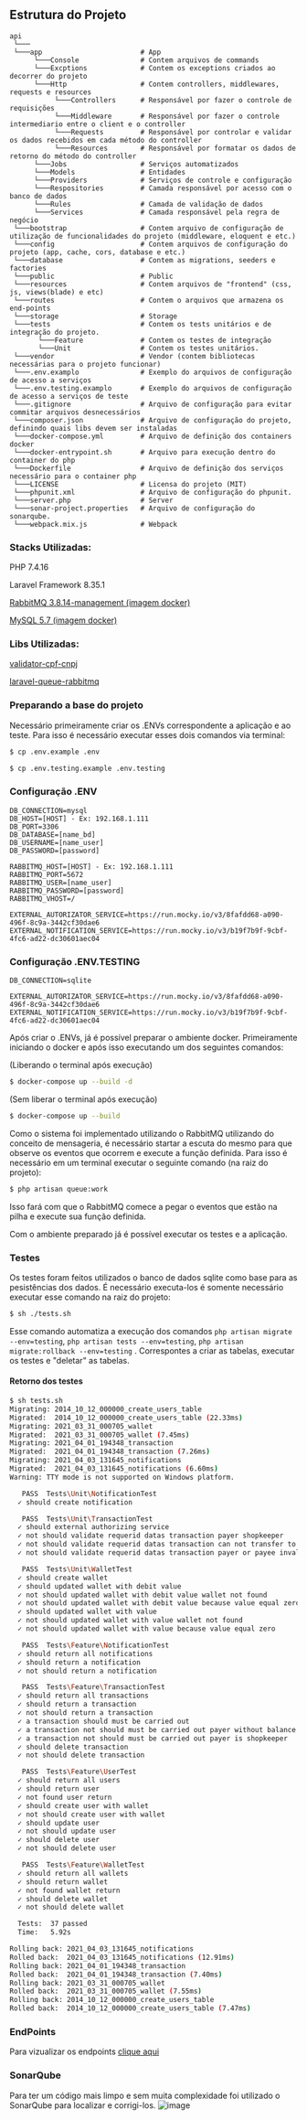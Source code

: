 ## Estrutura do Projeto

```
api
 └───
 └───app                        # App
      └───Console               # Contem arquivos de commands
      └───Excptions             # Contem os exceptions criados ao decorrer do projeto
      └───Http                  # Contem controllers, middlewares, requests e resources
           └───Controllers      # Responsável por fazer o controle de requisições
           └───Middleware       # Responsável por fazer o controle intermediario entre o client e o controller
           └───Requests         # Responsável por controlar e validar os dados recebidos em cada método do controller
           └───Resources        # Responsável por formatar os dados de retorno do método do controller
      └───Jobs                  # Serviços automatizados
      └───Models                # Entidades
      └───Providers             # Serviços de controle e configuração
      └───Respositories         # Camada responsável por acesso com o banco de dados
      └───Rules                 # Camada de validação de dados
      └───Services              # Camada responsável pela regra de negócio
 └───bootstrap                  # Contem arquivo de configuração de utilização de funcionalidades do projeto (middleware, eloquent e etc.)
 └───config                     # Contem arquivos de configuração do projeto (app, cache, cors, database e etc.)
 └───database                   # Contem as migrations, seeders e factories
 └───public                     # Public
 └───resources                  # Contem arquivos de "frontend" (css, js, views(blade) e etc)
 └───routes                     # Contem o arquivos que armazena os end-points
 └───storage                    # Storage
 └───tests                      # Contem os tests unitários e de integração do projeto.
       └───Feature              # Contem os testes de integração
       └───Unit                 # Contem os testes unitários.
 └───vendor                     # Vendor (contem bibliotecas necessárias para o projeto funcionar)
 └───.env.examplo               # Exemplo do arquivos de configuração de acesso a serviços
 └───.env.testing.examplo       # Exemplo do arquivos de configuração de acesso a serviços de teste
 └───.gitignore                 # Arquivo de configuração para evitar commitar arquivos desnecessários
 └───composer.json              # Arquivo de configuração do projeto, definindo quais libs devem ser instaladas
 └───docker-compose.yml         # Arquivo de definição dos containers docker
 └───docker-entrypoint.sh       # Arquivo para execução dentro do container do php
 └───Dockerfile                 # Arquivo de definição dos serviços necessário para o container php
 └───LICENSE                    # Licensa do projeto (MIT)
 └───phpunit.xml                # Arquivo de configuração do phpunit.
 └───server.php                 # Server
 └───sonar-project.properties   # Arquivo de configuração do sonarqube.
 └───webpack.mix.js             # Webpack
```

### Stacks Utilizadas:

PHP 7.4.16

Laravel Framework 8.35.1

[RabbitMQ 3.8.14-management (imagem docker)](https://hub.docker.com/r/amd64/rabbitmq/)

[MySQL 5.7 (imagem docker)](https://hub.docker.com/r/mysql/mysql-server/)

### Libs Utilizadas:

[validator-cpf-cnpj](https://packagist.org/packages/bissolli/validador-cpf-cnpj)

[laravel-queue-rabbitmq](https://github.com/vyuldashev/laravel-queue-rabbitmq)

### Preparando a base do projeto

Necessário primeiramente criar os .ENVs correspondente a aplicação e ao teste. Para isso é necessário executar esses dois comandos via terminal:

```bash
$ cp .env.example .env
```
```bash
$ cp .env.testing.example .env.testing
```

### Configuração .ENV

```
DB_CONNECTION=mysql
DB_HOST=[HOST] - Ex: 192.168.1.111
DB_PORT=3306
DB_DATABASE=[name_bd]
DB_USERNAME=[name_user]
DB_PASSWORD=[password]

RABBITMQ_HOST=[HOST] - Ex: 192.168.1.111
RABBITMQ_PORT=5672
RABBITMQ_USER=[name_user]
RABBITMQ_PASSWORD=[password]
RABBITMQ_VHOST=/

EXTERNAL_AUTORIZATOR_SERVICE=https://run.mocky.io/v3/8fafdd68-a090-496f-8c9a-3442cf30dae6
EXTERNAL_NOTIFICATION_SERVICE=https://run.mocky.io/v3/b19f7b9f-9cbf-4fc6-ad22-dc30601aec04
```

### Configuração .ENV.TESTING

```
DB_CONNECTION=sqlite

EXTERNAL_AUTORIZATOR_SERVICE=https://run.mocky.io/v3/8fafdd68-a090-496f-8c9a-3442cf30dae6
EXTERNAL_NOTIFICATION_SERVICE=https://run.mocky.io/v3/b19f7b9f-9cbf-4fc6-ad22-dc30601aec04
```

Após criar o .ENVs, já é possível preparar o ambiente docker. Primeiramente iniciando o docker e após isso executando um dos seguintes comandos:

(Liberando o terminal após execução)
```bash
$ docker-compose up --build -d
```

(Sem liberar o terminal após execução)
```bash
$ docker-compose up --build
```

Como o sistema foi implementado utilizando o RabbitMQ utilizando do conceito de mensageria, é necessário startar a escuta do mesmo para que observe os eventos que ocorrem e execute a função definida. Para isso é necessário em um terminal executar o seguinte comando (na raiz do projeto):
```bash
$ php artisan queue:work
```
Isso fará com que o RabbitMQ comece a pegar o eventos que estão na pilha e execute sua função definida.

Com o ambiente preparado já é possível executar os testes e a aplicação.

### Testes

Os testes foram feitos utilizados o banco de dados sqlite como base para as pesistências dos dados. É necessário executa-los é somente necessário executar esse comando na raiz do projeto:

```bash
$ sh ./tests.sh
```
Esse comando automatiza a execução dos comandos `php artisan migrate --env=testing`, `php artisan tests --env=testing`, `php artisan migrate:rollback --env=testing`
. Correspontes a criar as tabelas, executar os testes e "deletar" as tabelas.

#### Retorno dos testes
```bash
$ sh tests.sh 
Migrating: 2014_10_12_000000_create_users_table
Migrated:  2014_10_12_000000_create_users_table (22.33ms)
Migrating: 2021_03_31_000705_wallet
Migrated:  2021_03_31_000705_wallet (7.45ms)
Migrating: 2021_04_01_194348_transaction
Migrated:  2021_04_01_194348_transaction (7.26ms)
Migrating: 2021_04_03_131645_notifications
Migrated:  2021_04_03_131645_notifications (6.60ms)
Warning: TTY mode is not supported on Windows platform.

   PASS  Tests\Unit\NotificationTest
  ✓ should create notification

   PASS  Tests\Unit\TransactionTest
  ✓ should external authorizing service
  ✓ not should validate requerid datas transaction payer shopkeeper
  ✓ not should validate requerid datas transaction can not transfer to yourself
  ✓ not should validate requerid datas transaction payer or payee invalid

   PASS  Tests\Unit\WalletTest
  ✓ should create wallet
  ✓ should updated wallet with debit value
  ✓ not should updated wallet with debit value wallet not found
  ✓ not should updated wallet with debit value because value equal zero
  ✓ should updated wallet with value
  ✓ not should updated wallet with value wallet not found
  ✓ not should updated wallet with value because value equal zero

   PASS  Tests\Feature\NotificationTest
  ✓ should return all notifications
  ✓ should return a notification
  ✓ not should return a notification

   PASS  Tests\Feature\TransactionTest
  ✓ should return all transactions    
  ✓ should return a transaction
  ✓ not should return a transaction
  ✓ a transaction should must be carried out
  ✓ a transaction not should must be carried out payer without balance
  ✓ a transaction not should must be carried out payer is shopkeeper
  ✓ should delete transaction
  ✓ not should delete transaction

   PASS  Tests\Feature\UserTest
  ✓ should return all users
  ✓ should return user
  ✓ not found user return
  ✓ should create user with wallet
  ✓ not should create user with wallet
  ✓ should update user
  ✓ not should update user
  ✓ should delete user
  ✓ not should delete user

   PASS  Tests\Feature\WalletTest
  ✓ should return all wallets
  ✓ should return wallet
  ✓ not found wallet return
  ✓ should delete wallet
  ✓ not should delete wallet

  Tests:  37 passed
  Time:   5.92s

Rolling back: 2021_04_03_131645_notifications
Rolled back:  2021_04_03_131645_notifications (12.91ms)
Rolling back: 2021_04_01_194348_transaction
Rolled back:  2021_04_01_194348_transaction (7.40ms)
Rolling back: 2021_03_31_000705_wallet
Rolled back:  2021_03_31_000705_wallet (7.55ms)
Rolling back: 2014_10_12_000000_create_users_table
Rolled back:  2014_10_12_000000_create_users_table (7.47ms)
```

### EndPoints

Para vizualizar os endpoints [clique aqui](https://documenter.getpostman.com/view/7148072/TzCQaRU2#8f82b651-52b0-43f7-b1d8-e2f3b323990f)

### SonarQube

Para ter um código mais limpo e sem muita complexidade foi utilizado o SonarQube para localizar e corrigi-los.
![image](https://user-images.githubusercontent.com/17796246/113517412-270fb900-9556-11eb-9df8-fb9804a03b9b.png)

